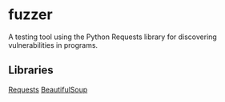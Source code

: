 fuzzer
======

A testing tool using the Python Requests library for discovering vulnerabilities in programs.

Libraries
---------

[Requests](http://docs.python-requests.org/)
[BeautifulSoup](http://www.crummy.com/software/BeautifulSoup/)